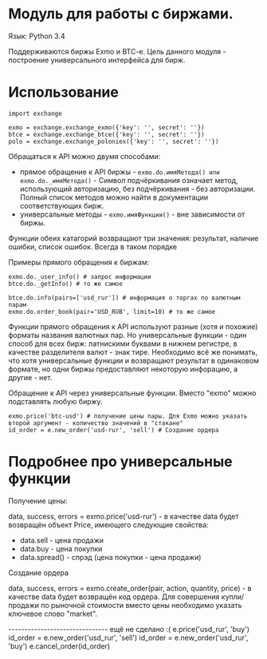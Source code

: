 # Модуль для работы с биржами.

Язык: Python 3.4 

Поддерживаются биржы Exmo и BTC-e. Цель данного модуля - построение универсального интерфейса для бирж.

# Использование

```
import exchange

exmo = exchange.exchange_exmo({'key': '', secret': ''})
btce = exchange.exchange_btce({'key': '', secret': ''})
polo = exchange.exchange_poloniex({'key': '', secret': ''})
```

Обращаться к API можно двумя способами:
- прямое обращение к API биржы - ```exmo.do.имяМетода() или exmo.do._имяМетода()``` - Символ подчёркивания означает метод, использующий авторизацию, без подчёркивания - без авторизации. Полный список методов можно найти в документации соответствующих бирж.
- универсальные методы - ```exmo.имяФункции()``` - вне зависимости от биржы.

Функции обеих катагорий возвращают три значения: результат, наличие ошибки, список ошибок. Всегда в таком порядке

Примеры прямого обращения к биржам:
```
exmo.do._user_info() # запрос информации 
btce.do._getInfo() # то же самое

btce.do.info(pairs=['usd_rur']) # информация о торгах по валютным парам
exmo.do.order_book(pair='USD_RUB', limit=10) # то же самое
```

Функции прямого обращения к API используют разные (хотя и похожие) форматы названия валютных пар. Но универсальные функции - один способ для всех бирж: латнискими буквами в нижнем регистре, в качестве разделителя валют - знак тире. Необходимо всё же понимать, что хотя универсальные функции и возвращают результат в одинаковом формате, но одни биржы предоставляют некоторую инфорацию, а другие - нет.

Обращение к API через универсальные функции. Вместо "exmo" можно подставлять любую биржу.

```
exmo.price('btc-usd') # получение цены пары. Для Exmo можно указать второй аргумент - количество значений в "стакане"
id_order = e.new_order('usd-rur', 'sell') # Создание ордера
```

# Подробнее про универсальные функции

Получение цены:

data, success, errors = exmo.price('usd-rur') - в качестве data будет возвращён объект Price, имеющего следующие свойства:
- data.sell - цена продажи
- data.buy - цена покупки
- data.spread() - спрэд (цена покупки - цена продажи)

Создание ордера

data, success, errors = exmo.create_order(pair, action, quantity, price) - в качестве data будет возвращён код ордера. Для совершения купли/продажи по рыночной стоимости вместо цены необходимо указать ключевое слово "market".




 
 
 
------------------------------- ещё не сделано :( 
e.price('usd_rur', 'buy')
id_order = e.new_order('usd_rur', 'sell')
id_order = e.new_order('usd_rur', 'buy')
e.cancel_order(id_order)